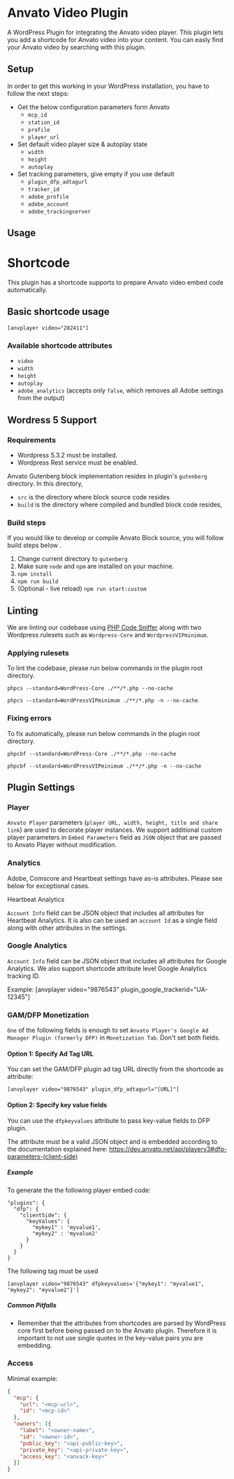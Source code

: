 Anvato Video Plugin
===================

A WordPress Plugin for integrating the Anvato video player. This plugin lets you add a shortcode for Anvato video into your content. You can easly find your Anvato video by searching with this plugin. 

Setup
-----
In order to get this working in your WordPress installation, you have to follow
the next steps:

* Get the below configuration parameters form Anvato
	* `mcp_id`
	* `station_id`
	* `profile`
	* `player_url`
* Set default video player size & autoplay state
	* `width`
	* `height`
	* `autoplay`
* Set tracking parameters, give empty if you use default 
	* `plugin_dfp_adtagurl`
	* `tracker_id`
	* `adobe_profile`
	* `adobe_account`
	* `adobe_trackingserver`

Usage
-----
# Shortcode

This plugin has a shortcode supports to prepare Anvato video embed code automatically.

## Basic shortcode usage

`[anvplayer video="282411"]`

### Available shortcode attributes
* `video`
* `width`
* `height`
* `autoplay`
* `adobe_analytics` (accepts only `false`, which removes all Adobe settings from the output)

Wordress 5 Support
-----

### Requirements

* Wordpress 5.3.2 must be installed.
* Wordpress Rest service must be enabled.

Anvato Gutenberg block implementation resides in plugin's `gutenberg` directory. In this directory, 

* `src` is the directory where block source code resides
* `build` is the directory where compiled and bundled block code resides, 

### Build steps
If you would like to develop or compile Anvato Block source, you will follow build steps below .

 1. Change current directory to `gutenberg`
 2. Make sure `node` and `npm` are installed on your machine.
 3. `npm install`
 4. `npm run build`
 5. (Optional - live reload) `npm run start:custom`


Linting
-----

We are linting our codebase using [PHP Code Sniffer](https://wpvip.com/documentation/how-to-install-php-code-sniffer-for-wordpress-com-vip/) along with two Wordpress rulesets such as `Wordpress-Core` and `WordpressVIPminimum`.

### Applying rulesets
To lint the codebase, please run below commands in the plugin root directory.

```
phpcs --standard=WordPress-Core ./**/*.php --no-cache
```

```
phpcs --standard=WordPressVIPminimum ./**/*.php -n --no-cache
```

###	Fixing errors

To fix automatically, please run below commands in the plugin root directory.

```
phpcbf --standard=WordPress-Core ./**/*.php --no-cache
```

```
phpcbf --standard=WordPressVIPminimum ./**/*.php -n --no-cache
```


## Plugin Settings

### Player

`Anvato Player` parameters (`player URL, width, height, title and share link`) are used to decorate player instances. We support additional custom player parameters in `Embed Parameters` field as `JSON` object that are passed to Anvato Player without modification.

### Analytics

Adobe, Comscore and Heartbeat settings have as-is attributes. Please see below for exceptional cases.

Heartbeat Analytics

`Account Info` field can be JSON object that includes all attributes for Heartbeat Analytics. It is also can be used an `account Id` as a single field along with other attributes in the settings.

### Google Analytics

`Account Info` field can be JSON object that includes all attributes for Google Analytics. We also support shortcode attribute level Google Analytics tracking ID.

Example: [anvplayer video="9876543" plugin_google_trackerid="UA-12345"]

### GAM/DFP Monetization
`One` of the following fields is enough to set `Anvato Player's Google Ad Manager Plugin (formerly DFP)` in `Monetization Tab`. Don't set both fields.

#### Option 1: Specify Ad Tag URL
You can set the GAM/DFP plugin ad tag URL directly from the shortcode as attribute:

```
[anvplayer video="9876543" plugin_dfp_adtagurl="[URL]"]
```

#### Option 2: Specify key value fields

You can use the `dfpkeyvalues` attribute to pass key-value fields to DFP plugin.

The attribute must be a valid JSON object and is embedded according to 
the documentation explained here:
https://dev.anvato.net/api/playerv3#dfp-parameters-(client-side)

##### Example
To generate the the following player embed code:

```
"plugins": {
  "dfp": {
    "clientSide": {
      "keyValues": {
        "mykey1" : 'myvalue1',
        "mykey2" : 'myvalue2'
      }
    }
  }
}
```

The following tag must be used
```
[anvplayer video="9876543" dfpkeyvalues='{"mykey1": "myvalue1", "mykey2": "myvalue2"}']
```

##### Common Pitfalls
* Remember that the attributes from shortcodes are parsed by WordPress 
core first before being passed on to the Anvato plugin. Therefore it
is important to not use single quotes in the key-value pairs you are
embedding. 

### Access

Minimal example:

```json
{
  "mcp": {
    "url": "<mcp-url>",
    "id": "<mcp-id>"
  },
  "owners": [{
    "label": "<owner-name>",
    "id": "<owner-id>",
    "public_key": "<api-public-key>",
    "private_key": "<api-private-key>",
    "access_key": "<anvack-key>"
  }]
}
```
